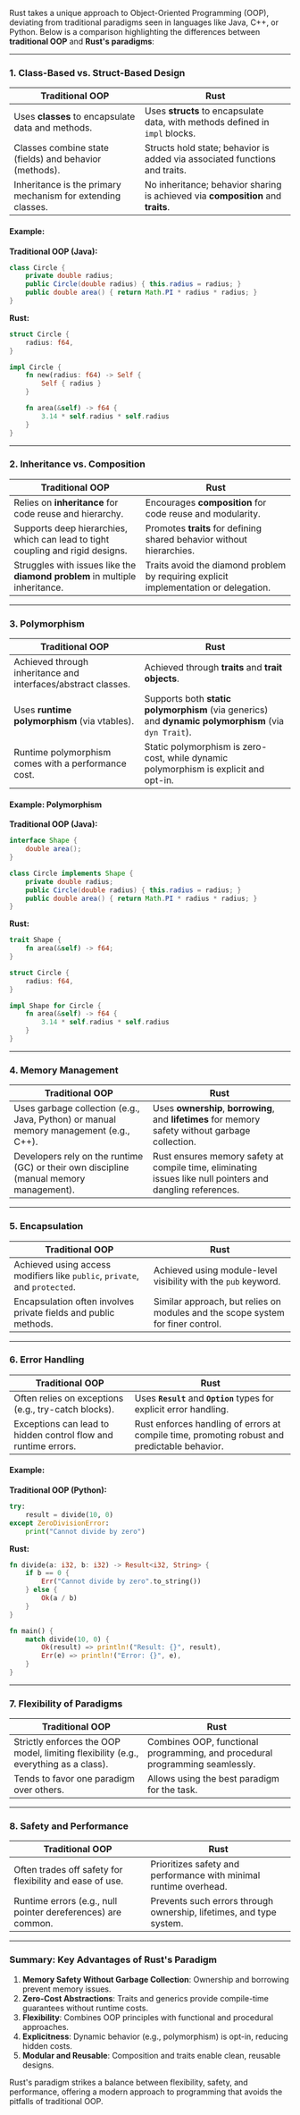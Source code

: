 Rust takes a unique approach to Object-Oriented Programming (OOP), deviating from traditional paradigms seen in languages like Java, C++, or Python. Below is a comparison highlighting the differences between **traditional OOP** and **Rust's paradigms**:

---

### **1. Class-Based vs. Struct-Based Design**
| **Traditional OOP**           | **Rust**                                |
|--------------------------------|-----------------------------------------|
| Uses **classes** to encapsulate data and methods. | Uses **structs** to encapsulate data, with methods defined in `impl` blocks. |
| Classes combine state (fields) and behavior (methods). | Structs hold state; behavior is added via associated functions and traits. |
| Inheritance is the primary mechanism for extending classes. | No inheritance; behavior sharing is achieved via **composition** and **traits**. |

#### Example:
**Traditional OOP (Java):**
```java
class Circle {
    private double radius;
    public Circle(double radius) { this.radius = radius; }
    public double area() { return Math.PI * radius * radius; }
}
```

**Rust:**
```rust
struct Circle {
    radius: f64,
}

impl Circle {
    fn new(radius: f64) -> Self {
        Self { radius }
    }

    fn area(&self) -> f64 {
        3.14 * self.radius * self.radius
    }
}
```

---

### **2. Inheritance vs. Composition**
| **Traditional OOP**           | **Rust**                                |
|--------------------------------|-----------------------------------------|
| Relies on **inheritance** for code reuse and hierarchy. | Encourages **composition** for code reuse and modularity. |
| Supports deep hierarchies, which can lead to tight coupling and rigid designs. | Promotes **traits** for defining shared behavior without hierarchies. |
| Struggles with issues like the **diamond problem** in multiple inheritance. | Traits avoid the diamond problem by requiring explicit implementation or delegation. |

---

### **3. Polymorphism**
| **Traditional OOP**           | **Rust**                                |
|--------------------------------|-----------------------------------------|
| Achieved through inheritance and interfaces/abstract classes. | Achieved through **traits** and **trait objects**. |
| Uses **runtime polymorphism** (via vtables). | Supports both **static polymorphism** (via generics) and **dynamic polymorphism** (via `dyn Trait`). |
| Runtime polymorphism comes with a performance cost. | Static polymorphism is zero-cost, while dynamic polymorphism is explicit and opt-in. |

#### Example: Polymorphism
**Traditional OOP (Java):**
```java
interface Shape {
    double area();
}

class Circle implements Shape {
    private double radius;
    public Circle(double radius) { this.radius = radius; }
    public double area() { return Math.PI * radius * radius; }
}
```

**Rust:**
```rust
trait Shape {
    fn area(&self) -> f64;
}

struct Circle {
    radius: f64,
}

impl Shape for Circle {
    fn area(&self) -> f64 {
        3.14 * self.radius * self.radius
    }
}
```

---

### **4. Memory Management**
| **Traditional OOP**           | **Rust**                                |
|--------------------------------|-----------------------------------------|
| Uses garbage collection (e.g., Java, Python) or manual memory management (e.g., C++). | Uses **ownership**, **borrowing**, and **lifetimes** for memory safety without garbage collection. |
| Developers rely on the runtime (GC) or their own discipline (manual memory management). | Rust ensures memory safety at compile time, eliminating issues like null pointers and dangling references. |

---

### **5. Encapsulation**
| **Traditional OOP**           | **Rust**                                |
|--------------------------------|-----------------------------------------|
| Achieved using access modifiers like `public`, `private`, and `protected`. | Achieved using module-level visibility with the `pub` keyword. |
| Encapsulation often involves private fields and public methods. | Similar approach, but relies on modules and the scope system for finer control. |

---

### **6. Error Handling**
| **Traditional OOP**           | **Rust**                                |
|--------------------------------|-----------------------------------------|
| Often relies on exceptions (e.g., try-catch blocks). | Uses **`Result`** and **`Option`** types for explicit error handling. |
| Exceptions can lead to hidden control flow and runtime errors. | Rust enforces handling of errors at compile time, promoting robust and predictable behavior. |

#### Example:
**Traditional OOP (Python):**
```python
try:
    result = divide(10, 0)
except ZeroDivisionError:
    print("Cannot divide by zero")
```

**Rust:**
```rust
fn divide(a: i32, b: i32) -> Result<i32, String> {
    if b == 0 {
        Err("Cannot divide by zero".to_string())
    } else {
        Ok(a / b)
    }
}

fn main() {
    match divide(10, 0) {
        Ok(result) => println!("Result: {}", result),
        Err(e) => println!("Error: {}", e),
    }
}
```

---

### **7. Flexibility of Paradigms**
| **Traditional OOP**           | **Rust**                                |
|--------------------------------|-----------------------------------------|
| Strictly enforces the OOP model, limiting flexibility (e.g., everything as a class). | Combines OOP, functional programming, and procedural programming seamlessly. |
| Tends to favor one paradigm over others. | Allows using the best paradigm for the task. |

---

### **8. Safety and Performance**
| **Traditional OOP**           | **Rust**                                |
|--------------------------------|-----------------------------------------|
| Often trades off safety for flexibility and ease of use. | Prioritizes safety and performance with minimal runtime overhead. |
| Runtime errors (e.g., null pointer dereferences) are common. | Prevents such errors through ownership, lifetimes, and type system. |

---

### **Summary: Key Advantages of Rust's Paradigm**
1. **Memory Safety Without Garbage Collection**: Ownership and borrowing prevent memory issues.
2. **Zero-Cost Abstractions**: Traits and generics provide compile-time guarantees without runtime costs.
3. **Flexibility**: Combines OOP principles with functional and procedural approaches.
4. **Explicitness**: Dynamic behavior (e.g., polymorphism) is opt-in, reducing hidden costs.
5. **Modular and Reusable**: Composition and traits enable clean, reusable designs.

Rust's paradigm strikes a balance between flexibility, safety, and performance, offering a modern approach to programming that avoids the pitfalls of traditional OOP.
